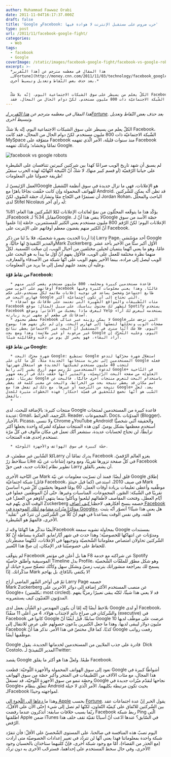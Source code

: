 ```yaml
---
author: Muhammad Fawwaz Orabi
date: 2011-11-04T16:17:37.000Z
draft: false
title: 'Google وFacebook: حرب ضروس على مستقبل الإنترنت لا هوادة فيها'
type: post
url: /2011/11/facebook-google-fight/
categories:
  - Web
tags:
  - facebook
  - Google
coverImage: /static/images/facebook-google-fight/facebook-vs-google-robots.jpg
excerpt: >-
  *هذا المقال في معظمه مترجم عن [هذا التّقرير
  لـFortune](http://money.cnn.com/2011/11/03/technology/facebook_google_fight.fortune/index.htm?fb_ref=fbLike\&fb_source=profile_oneline).
  بعد حذف بعض النّقاط وتعديل وتبسيط أخرى.*


  الكلّ يعلم من يسيطر على سوق الشبكات الاجتماعية اليوم، إنّه بلا شكّ Facebook،
  الشّبكة الاجتماعيّة ذات 800 مليون مستخدم. لكنّ دوام الحال من المحال، فقد
---
```

*هذا المقال في معظمه مترجم عن [هذا التّقرير لـFortune](http://money.cnn.com/2011/11/03/technology/facebook_google_fight.fortune/index.htm?fb_ref=fbLike\&fb_source=profile_oneline). بعد حذف بعض النّقاط وتعديل وتبسيط أخرى.*

الكلّ يعلم من يسيطر على سوق الشبكات الاجتماعية اليوم، إنّه بلا شكّ Facebook، الشّبكة الاجتماعيّة ذات 800 مليون مستخدم. لكنّ دوام الحال من المحال، فقد كانت MySpace متفوّقة على Facebook منذ سنوات قليلة، الأمر الّذي تفهمه Facebook تمامًا وتخشاه؛ وكذلك تفهمه Google.

![facebook vs google robots](/static/images/facebook-google-fight/facebook-vs-google-robots.jpg)

لم يسبق أن شهد تاريخ الويب صراعًا كهذا بين شركتين كبيرتين تتنافسان على السّيطرة على حياتنا الرّقميّة (أو قسم كبير منها)، لا شكّ أنّ النّتيجة النّهائيّة لهذه الحرب ستغيّر طريقة حصولنا على المعلومات!

العمل الرّئيسيّ لـGoogle هو الإعلانات، فهي ما تزال جديدة في سوق أنظمة التّشغيل للهواتف المحمولة وإن كانت حقّقت نجاحًا باهرًا مع Android. قد تظن أنّه يمكن للشّركتين أن تستمرّا في النّجاح معًا وتشارك حصّة السّوق، لكنّ Jordan Rohan، الباحث والمحلّل لدى Stifel Nicolaus له رأي آخر:

يؤكّد هذا ما يتوقّعه المحلّلون من نموّ لعائدات الإعلانات لكلا الشّركتين هذا العام: 81% لـFacebook مقابل 34% لـGoogle. لا ينفي هذا أنّ لـGoogle حصّة الأسد من سوق الإعلانات اليوم؛ لكنّ الرّقم 800 مليون مستخدم يعني الكثير للمستثمرين، خاصّة إذا علموا أنّ الكثير منهم يقضون معظم أوقاتهم على الإنترنت على Facebook.

إذا أردنا الحديث بصورة شخصيّة، فلا بدّ لنا من ذكر Larry Page، أحد مؤسّسَي Google والمدير التّنفيذيّ لها حاليًّا، وMark Zuckerberg. الأوّل أكبر سنًّا من الأخير بأحد عشر عامًا، وهو ما يعني أنّهما ينتميان لجيلين مختلفين من أجيال الويب، إن صحّت التّسمية. لكلّ منهما نظرة مختلفة للعمل على الويب، فالأوّل يفهم أنّ أوّل ما يبدأ به هو البحث على الويب ليصل إلى مراده، بينما الأخير يفهم الويب على أنّها شبكة من الأصدقاء والمعارف، وعليه أن يعتمد عليهم ليصل إلى ما يريد من المعلومات.

**من نقاط قوّة Facebook:**

~~~
  * قاعدة مستخدمين كبيرة ومخلصة، 800 مليون مستخدم يقضي كثير منهم أوقاتهم على الويب ضمن Facebook غالبًا. وهذا يعني معلومات كثيرة وفيها طابع اجتماعيّ وشخصيّ يساعد في توجيه إعلانات ملائمة لكلّ مستخدم،على عكس فهارس البحث في Google الّتي تحتاج إلى أن تكون اجتماعيّة أكثر.
  * مئات التّطبيقات والمواقع الشّهيرة الّتي تعتمد على علاقاتك مع أصدقاء Facebook لتظهر لك محتوىً يناسبك. على سبيل المثال: موقع Spotify يستخدم Facebook ليعرف ماذا يعجبك من الأغاني؛ وموقع Yelp يستخدمه ليعرض لك آراء أصدقائك في مطعم أو مقهى تريد زيارته.
  * معظم محتوى Facebook لا يمكن رؤيته عبر عناكب Google التي تزحف على صفحات الويب وتحلّلها لتضمّها إلى فهارس البحث. وإن لم نكن نفهم هذا بوضوح اليوم، فلا شك أنّنا سنرى في المستقبل أنّ البحث غير الاجتماعيّ يعطي نتائج غير مرغوبة أو غير ملائمة: وهذا وضع بحث Google اليوم، وعليه التّحرّك إن أراد البقاء، فهو يخسر كل يوم من دقّته وفعّاليّته شيئًا.
~~~

**من نقاط قوّة Google:**

~~~
  * شهرة محرّك البحث Google: تستطيع Google استغلال شهرة محرّكها لتدعو المستخدمين إلى تجربة منتجاتها الجديدة مثلاً، كلّ ما كان على Google فعله لتجذب 40 مليون مستخدم لشبكتها الجديدة هو استغلال شهرتها لدعوة المستخدمين ثمّ رسم سهم أزرق يشير إلى رابط Google+ في النّاحية العلويّة من صفحة البحث الرّئيسيّة، والمثير أنّها حقّقت ذلك في أربعة شهور تقريبًا. تقوم Google باستخدام البحث لتعرض منتجات أخرى حاليًّا، فالبحث عن اسم مكان قد يعطي نتيجة بحث من الخرائط، والبحث عن معنى كلمة قد يعطي نتيجة من التّرجمة أو غيرها. مع ذلك لم تفعل هذا مع Google+ بعد، لعلّ السّبب هو أنّها تخضع للتّحقيق في قضيّة احتكار؛ فهذه الخطوات مثيرة للجدل بالفعل.
  * 
~~~

منتجات كثيرة: بالإضافة للبحث، لدى Google قاعدة كبيرة من المستخدمين لمنتجات عديدة: Gmail، التّرجمة، الخرائط، Reader، المجموعات، Docs، المدوّنات (Blogger)، الأخبار، Picasa، ولا ننسى Chrome وYouTube وAndroid! والحقيقة أنّني شخصيًّا أستخدم معظمها بشكل يوميّ. كون هذه المنتجات مملوكة لشركة واحدة يجعلها أكثر ترابطًا، لن تحتاج لحسابات عديدة، ستشعر أنّك تعمل في مكان مألوف في كلّ مرّة تستخدم إحدى هذه المنتجات.

~~~
  * حصّة كبيرة في سوق الهواتف والأجهزة اللّوحيّة.
~~~

كلا الشّابين غير مطمئن، فـLarry يدرك تمامًا أن Facebook يغزو العالم الرّقميّ، ستلاحظ زرّ Like في كلّ صفحة تزورها تقريبًا، ومع وجود إشاعات عن نيّة Facebook تطوير نظام إعلانات جديد، فمن حقّ Larry أن يشعر بالقلق.

من النّاحية الأخرى Mark قلق أيضًا: فمنذ أن تسرّبت معلومات عن نيّة Google إطلاق شبكة اجتماعيّة (قاتل Facebook، كما قيل حينئذٍ) في صيف 2010، استدعى Mark موظّفيه وأعطى تعليمات بزيادة أوقات العمل، 60 يومًا قضوها يحسّنون كلّ شيء أساسيّ تقريبًا في الشّبكة: الصّور، المجموعات، المناسبات وغيرها. حتّى أنّ الموظّفين عملوا في أيّام العطل، وفتحت المقاصف لأطفالهم ليلعبوا ويأكلوا بينما ينتهي آباؤهم من العمل! في الوقت الّذي يتّهم فيه Zuckerberg خصمه بنسخ أفكارهم، لاحظنا[ كيف أضاف Facebook مؤخّرًا ميّزات مشابهة لتلك الموجودة في Google+](https://www.it-scoop.com/2011/09/facebook-google-plus/). هل يعني هذا شيئًا؟ أتصوّر أنّه يثبت قلقه، وفي نفس الوقت يساعدنا في فهم أنّ كلّاً من الشّركتين لن تتردّ في "تقليد" الأخرى، فالمهمّ هو السّيطرة.

أيضًا نتذكّر هنا اتّهامًا وجّه لـFacebook بمحاولة تشويه سمعة Google بمستندات ومدوّنات عن انتهاكها للخصوصيّة؛ وهذا حدث في شهر أيّار/مايو. الفكرة ببساطة أنّ كلا الشّركتين تحاولان امتصاص معلوماتنا الشّخصيّة وتوجيهها في الإعلانات، لكنّهما مضطّرتان للحفاظ على خصوصيّتنا قدر الإمكان، إن صحّ هذا التّعبير.

لم يتوقّف Facebook هنا بل أعلن في مؤتمر F8 عن شراكته مع خدمة Spotify الموسيقية وأطلق خاصيّة Timeline بدل Profile، وهو شكل مطوّر للملفّات الشّخصيّة يسمح لك بمراجعة منشوراتك بترتيب زمنيّ وبشكل سهل وكأنّك تتصفّح سيرة حياتك أو مذكّراتك. إذًا Mark لا يكتفي بالدّفاع، بل يهاجم!

ثمّ في أواخر الشّهر الماضي أزاح Larry Page خصمه Mark Zuckerberg عن منصب المستخدم الأكثر إضافة إلى دوائر الآخرين على Google+ (بكلمتين: most circled). قد لا يعني هذا شيئًا، لكنّه يبقى تعبيرًا رمزيًّا يفهم المدوّنون التّقنيّون كيف يستثمرونه.

نلاحظ أيضًا إنّه إمّا أن يكون المهندس ذو الشّأن يعمل لدى Google أو لدى Facebook، والشّركتان في صراعٍ دائمٍ لاجتذاب هؤلاء. 4 من أعلى 11 منفّذًا (executive) في Facebook كانوا في Google سابقًا. قيل أيضًا أنّ Google عرضت على موظّف لديها 10 مليون دولار ليبقى لديها، وهذا ما جعل الكثيرين يدّعون حصولهم على عرض للانتقال إلى Facebook كذبًا، كما قال مختصّ في هذا الأمر. نذكر هنا أنّ Google رفعت رواتب موظّفيها أيضًا.

Google قادرة على جذب الملايين من المستخدمين لخدماتها الجديدة، يقول  Dick Costolo، المدير التّنفيذيّ لـTwitter:

يقصد Google طبعًا. ولعلّ هذا هو أكثر ما يقلق Facebook.

نعود إلى سوق الهواتف المحمولة والأجهزة اللّوحيّة: قطعت Google أشواطًا كبيرة في هذا المجال، مع مئات الآلاف من التّطبيقات في المتجر وأكبر حصّة من سوق الهواتف وحصّة تنمو من سوق الأجهزة اللّوحيّة، قد تستغلّ Google نجاحها لتقدّم ميّزات جديدة في Google+ تتعلّق بنظام Android بحيث تكون مرتبطة بكليهما، الأمر الّذي لا حيلة لـFacebook لمواجهته وحيدًا.

وهذا ما[ دعاها إلى اللّجوء إلى Apple](http://www.businessinsider.com/facebook-ran-to-apple-to-figure-out-a-partnership-after-google-launched-2011-11) بحسب [Fortune](http://money.cnn.com/2011/11/03/technology/facebook_google_fight.fortune/index.htm?iid=SF_F_Lead). يقول الخبر إنّ عدة اجتماعات عقد بين الشّركتين للاتّفاق على كيفيّة التّعاون، لكنّها لم تصل إلى شيء (حتّى الآن على الأقلّ)، ربّما بسبب خلافات سابقة: أتذكرون عندما رفضت Facebook ربط شبكة Ping الّتي اطلقتها Apple ضمن iTunes في السّابق؟ عندها ادّعت أنّ أسبابًا تقنيّة تقف خلف هذا الرّفض.

اليوم تصبّ هذه المنافسة في صالحنا، على المستوى الشّخصيّ على الأقلّ: فأن تتفرّد شبكة واحدة بمعلوماتنا فهذا يعني أنّها لن تتردّد في تغيير إعدادات الخصوصيّة متى أرادت (مع الحذر من القضاء)، أمّا مع وجود شبكة أخرى، فإنّ كلتيهما ستاخذان بالحسبان وجود الأخرى، وفي حال سخط المستخدم على إحداهما، فسترحّب الأخرى به دون تردّد!
